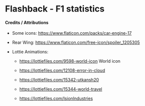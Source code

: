 # Flashback - F1 statistics

#### Credits / Attributions

- Some icons: https://www.flaticon.com/packs/car-engine-17
- Rear Wing: https://www.flaticon.com/free-icon/spoiler_1205305

- Lottie Animations:
    - https://lottiefiles.com/9598-world-icon World icon
    - https://lottiefiles.com/12108-error-in-cloud
    - https://lottiefiles.com/15342-utkansh20
    - https://lottiefiles.com/15344-world-travel

    - https://lottiefiles.com/IsionIndustries